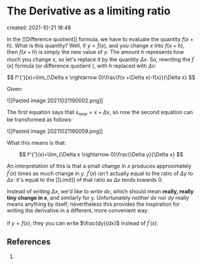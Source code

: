 # The Derivative as a limiting ratio
created: 2021-10-21 18:48

In the [[Difference quotient]] formula, we have to evaluate the quantity $f(x+h)$. What is this quantity? Well, if $y=f(x)$, and you change $x$ into $f(x+h)$, then $f(x+h)$ is simply the new value of $y$. The amount $h$ represents how much you change $x$, so let's replace it by the quantity $\Delta x$. So, rewriting the $f^{'}(x)$ formula (or difference quotient ), with $h$ replaced with $\Delta x$:

$$
f^{'}(x)=\lim_{\Delta x \rightarrow 0}\frac{f(x +\Delta x)-f(x)}{\Delta x}
$$

Given:

![[Pasted image 20211021190002.png]]

The first equation says that $x_{new}=x+\Delta x$, so now the second equation can be transformed as follows:

![[Pasted image 20211021190059.png]]


What this means is that:

$$
f^{'}(x)=\lim_{\Delta x \rightarrow 0}\frac{\Delta y}{\Delta x}
$$

An interpretation of this is that a small change in $x$ produces approximately $f^{'}(x)$ times as much change in $y$. $f^{'}(x)$ isn't actually equal to the ratio of $\Delta y$ to $\Delta x$: it's equal to the [[Limit]] of that ratio as $\Delta x$ tends towards 0. 

Instead of writing $\Delta x$, we'd like to write $dx$, which should mean **really, really tiny change in x**, and similarly for y. Unfortunately neither $dx$ nor $dy$ really means anything by itself; nevertheless this provides the inspiration for writing the derivative in a different, more convenient way:

if $y=f(x)$, they you can write $\frac{dy}{dx}$ instead of $f^{'}(x)$.

## References
1. 